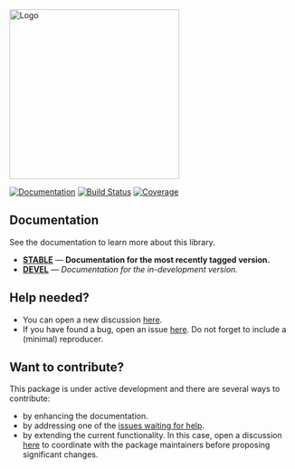 
<img src="https://github.com/fverdugo/PartitionedArrays.jl/raw/master/assets/logo.png" width="300" title="Logo">

[![Documentation](https://img.shields.io/badge/docs-latest-blue)](https://fverdugo.github.io/PartitionedArrays.jl/dev)
[![Build Status](https://github.com/fverdugo/PartitionedArrays.jl/workflows/CI/badge.svg)](https://github.com/fverdugo/PartitionedArrays.jl/actions)
[![Coverage](https://codecov.io/gh/fverdugo/PartitionedArrays.jl/branch/master/graph/badge.svg)](https://codecov.io/gh/fverdugo/PartitionedArrays.jl)

## Documentation

See the documentation to learn more about this library.

- [**STABLE**](https://fverdugo.github.io/PartitionedArrays.jl/dev) &mdash; **Documentation for the most recently tagged version.**
- [**DEVEL**](https://fverdugo.github.io/PartitionedArrays.jl/dev) &mdash; *Documentation for the in-development version.*

## Help needed?

- You can open a new discussion [here](https://github.com/fverdugo/PartitionedArrays.jl/discussions).
- If you have found a bug, open an issue [here](https://github.com/fverdugo/PartitionedArrays.jl/issues). Do not forget to include a (minimal) reproducer.

## Want to contribute?

This package is under active development and there are several ways to contribute:

- by enhancing the documentation.
- by addressing one of the [issues waiting for help](https://github.com/fverdugo/PartitionedArrays.jl/labels/help%20wanted).
- by extending the current functionality. In this case, open a discussion [here](https://github.com/fverdugo/PartitionedArrays.jl/discussions) to coordinate with the package maintainers before proposing significant changes.

